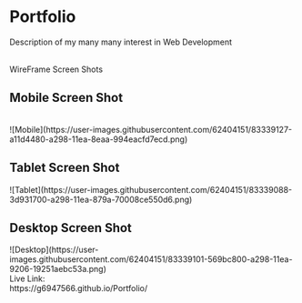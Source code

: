 # Portfolio
Description of my many many interest in Web Development

<br>WireFrame Screen Shots<br>
<h2>Mobile Screen Shot</h2><br>
![Mobile](https://user-images.githubusercontent.com/62404151/83339127-a11d4480-a298-11ea-8eaa-994eacfd7ecd.png)


<h2>Tablet Screen Shot</h2>
![Tablet](https://user-images.githubusercontent.com/62404151/83339088-3d931700-a298-11ea-879a-70008ce550d6.png)

<h2>Desktop Screen Shot</h2>
![Desktop](https://user-images.githubusercontent.com/62404151/83339101-569bc800-a298-11ea-9206-19251aebc53a.png)

<br>
Live Link: 
<br>https://g6947566.github.io/Portfolio/

